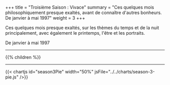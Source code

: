+++
title = "Troisième Saison : Vivace"
summary = "Ces quelques mois philosophiquement presque exaltés, avant de connaître d'autres bonheurs. De janvier à mai 1997"
weight = 3
+++

Ces quelques mois presque exaltés, sur les thèmes du temps et de la nuit principalement, avec également le printemps, l'être et les portraits.

De janvier à mai 1997

---
{{% children  %}}

---
{{< chartjs id="season3Pie" width="50%" jsFile="../../charts/season-3-pie.js" />}}
